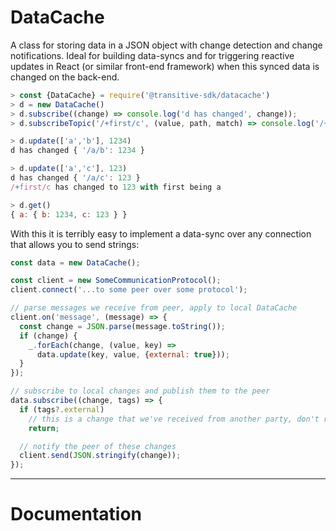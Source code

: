 

# DataCache

A class for storing data in a JSON object with change detection and change notifications. Ideal for building data-syncs and for triggering reactive updates in React (or similar front-end framework) when this synced data is changed on the back-end.

```js
> const {DataCache} = require('@transitive-sdk/datacache')
> d = new DataCache()
> d.subscribe((change) => console.log('d has changed', change));
> d.subscribeTopic('/+first/c', (value, path, match) => console.log('/+first/c has changed to', value, `with first being ${match.first}`));

> d.update(['a','b'], 1234)
d has changed { '/a/b': 1234 }

> d.update(['a','c'], 123)
d has changed { '/a/c': 123 }
/+first/c has changed to 123 with first being a

> d.get()
{ a: { b: 1234, c: 123 } }
```

With this it is terribly easy to implement a data-sync over any connection that allows you to send strings:

```js
const data = new DataCache();

const client = new SomeCommunicationProtocol();
client.connect('...to some peer over some protocol');

// parse messages we receive from peer, apply to local DataCache
client.on('message', (message) => {
  const change = JSON.parse(message.toString());
  if (change) {
    _.forEach(change, (value, key) =>
      data.update(key, value, {external: true}));
  }
});

// subscribe to local changes and publish them to the peer
data.subscribe((change, tags) => {
  if (tags?.external)
    // this is a change that we've received from another party, don't re-publish
    return;

  // notify the peer of these changes
  client.send(JSON.stringify(change));
});
```

------

# Documentation


